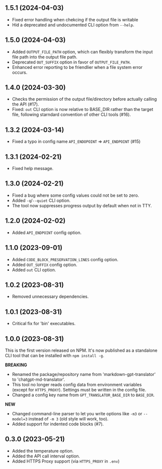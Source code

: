 ## 1.5.1 (2024-04-03)

- Fixed error handling when chekcing if the output file is writable
- Hid a deprecated and undocumented CLI option from `--help`.

## 1.5.0 (2024-04-03)

- Added `OUTPUT_FILE_PATH` option, which can flexibly transform the input file path into the output file path.
- Deprecated `OUT_SUFFIX` option in favor of `OUTPUT_FILE_PATH`.
- Enhanced error reporting to be friendlier when a file system error occurs.

## 1.4.0 (2024-03-30)

- Checks the permission of the output file/directory before actually calling the API (#17).
- Fixed: `out` CLI option is now relative to BASE_DIR rather than the target file, following starndard convention of other CLI tools (#16).

## 1.3.2 (2024-03-14)

- Fixed a typo in config name `API_ENDOPOINT` => `API_ENDPOINT` (#15)

## 1.3.1 (2024-02-21)

- Fixed help message.

## 1.3.0 (2024-02-21)

- Fixed a bug where some config values could not be set to zero.
- Added `-q`/`--quiet` CLI option.
- The tool now suppresses progress output by default when not in TTY.

## 1.2.0 (2024-02-02)

- Added `API_ENDPOINT` config option.

## 1.1.0 (2023-09-01)

- Added `CODE_BLOCK_PRESERVATION_LINES` config option.
- Added `OUT_SUFFIX` config option.
- Added `out` CLI option.

## 1.0.2 (2023-08-31)

- Removed unnecessary dependencies.

## 1.0.1 (2023-08-31)

- Critical fix for 'bin' executables.

## 1.0.0 (2023-08-31)

This is the first version released on NPM. It's now published as a standalone CLI tool that can be installed with `npm install -g`.

**BREAKING**

- Renamed the package/repository name from 'markdown-gpt-translator' to 'chatgpt-md-translator'.
- This tool no longer reads config data from environment variables (except for `HTTPS_PROXY`). Settings must be written in the config file.
- Changed a config key name from `GPT_TRANSLATOR_BASE_DIR` to `BASE_DIR`.

**NEW**

- Changed command-line parser to let you write options like `-m3` or `--model=3` instead of `-m 3` (old style will work, too).
- Added support for indented code blocks (#7).

## 0.3.0 (2023-05-21)

- Added the temperature option.
- Added the API call interval option.
- Added HTTPS Proxy support (via `HTTPS_PROXY` in `.env`)
